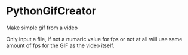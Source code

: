 # PythonGifCreator
Make simple gif from a video

Only input a file, if not a numaric value for fps or not at all will use same amount of fps for the GIF as the video itself.
